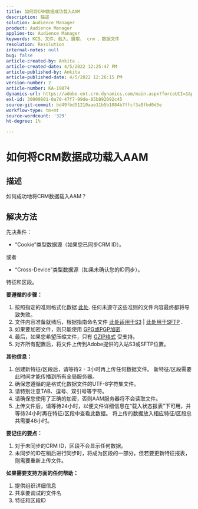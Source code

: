 ```yaml
---
title: 如何将CRM数据成功载入AAM
description: 描述
solution: Audience Manager
product: Audience Manager
applies-to: Audience Manager
keywords: KCS、文件、载入、摄取、 crm 、数据文件
resolution: Resolution
internal-notes: null
bug: false
article-created-by: Ankita .
article-created-date: 4/5/2022 12:25:47 PM
article-published-by: Ankita .
article-published-date: 4/5/2022 12:26:15 PM
version-number: 2
article-number: KA-19074
dynamics-url: https://adobe-ent.crm.dynamics.com/main.aspx?forceUCI=1&pagetype=entityrecord&etn=knowledgearticle&id=3464e380-dbb4-ec11-983f-000d3a5d0e57
exl-id: 30009801-0a70-47f7-99de-85b892092c45
source-git-commit: bd49fbd51210aae11b5b1084b7ffcf3a8fbd0d5e
workflow-type: tm+mt
source-wordcount: '329'
ht-degree: 1%

---
```


# 如何将CRM数据成功载入AAM

## 描述

如何成功地将CRM数据载入AAM？

## 解决方法


先决条件：

- “Cookie”类型数据源（如果您已同步CRM ID）。

或者

- “Cross-Device”类型数据源（如果未确认您的ID同步）。



特征和区段。


<b>要遵循的步骤：</b>

1. 按照指定的准则格式化数据 [此处](https://experienceleague.adobe.com/docs/audience-manager/user-guide/implementation-integration-guides/sending-audience-data/batch-data-transfer-process/inbound-file-contents.html?lang=en). 任何未遵守这些准则的文件内容最终都将导致失败。
2. 文件内容准备就绪后，根据指南命名文件 [此处适用于S3](https://experienceleague.adobe.com/docs/audience-manager/user-guide/implementation-integration-guides/sending-audience-data/batch-data-transfer-process/inbound-s3-filenames.html?lang=en) | [此处用于SFTP](https://experienceleague.adobe.com/docs/audience-manager/user-guide/implementation-integration-guides/sending-audience-data/batch-data-transfer-process/inbound-ftp-filenames.html?lang=en) .
3. 如果要加密文件，则只能使用 [GPG或PGP加密](https://experienceleague.adobe.com/docs/audience-manager/user-guide/implementation-integration-guides/sending-audience-data/batch-data-transfer-process/inbound-file-encryption.html?lang=en).
4. 最后，如果您希望压缩文件，只有 [GZIP格式](https://experienceleague.adobe.com/docs/audience-manager/user-guide/implementation-integration-guides/sending-audience-data/batch-data-transfer-process/inbound-file-compression.html?lang=en) 受支持。
5. 对齐所有配置后，将文件上传到Adobe提供的入站S3或SFTP位置。


<b>其他信息：</b>

1. 创建新特征/区段后，请等待2 - 3小时再上传任何数据文件。 新特征/区段需要此时间才能传播到所有全局服务器。
2. 确保您遵循的是格式化数据文件的UTF-8字符集文件。
3. 请特别注意TAB、逗号、双引号等字符。
4. 请确保您使用了正确的加密，否则AAM服务器将不会读取文件。
5. 上传文件后，请等待24小时，以便文件详细信息在“载入状态报表”下可用，并等待24小时再在特征/区段中查看此数据。 将上传的数据放入相应特征/区段总共需要48小时。


<b>要记住的要点：</b>

1. 对于未同步的CRM ID，区段不会显示任何数据。
2. 未同步的ID在稍后进行同步时，将成为区段的一部分，但若要更新特征报表，则需要重新上传文件。


<b>如果需要支持方面的任何帮助：</b>

1. 提供组织详细信息
2. 共享要调试的文件名
3. 特征和区段ID
